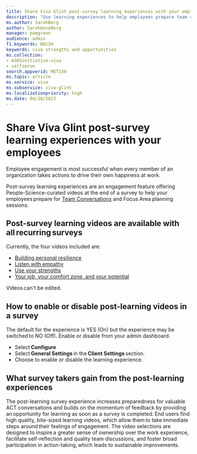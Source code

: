 ```yaml
---
title: Share Viva Glint post-survey learning experiences with your employees
description: "Use learning experiences to help employees prepare team conversations and focus area planning sessions."
ms.author: SarahBerg
author: SarahAnneBerg
manager: pamgreen
audience: admin
f1.keywords: NOCSH
keywords: viva strengths and opportunities
ms.collection:  
- m365initiative-viva
- selfserve 
search.appverid: MET150 
ms.topic: article
ms.service: viva
ms.subservice: viva-glint
ms.localizationpriority: high
ms.date: 04/28/2023
---
```


# Share Viva Glint post-survey learning experiences with your employees

Employee engagement is most successful when every member of an organization takes actions to drive their own happiness at work.  

Post-survey learning experiences are an engagement feature offering People-Science-curated videos at the end of a survey to help your employees prepare for [Team Conversations](https://www.microsoft.com) and Focus Area planning sessions.  

## Post-survey learning videos are available with all recurring surveys  

Currently, the four videos included are: 

- [Building personal resilience](https://www.linkedin.com/learning/embed/embracing-unexpected-change/building-personal-resilience?autoplay=false&claim=AQFAmn8qqc_I7wAAAYeWAgdX17qZEoDv9KjNjkbQoTczeuattI2RjCjtiNpcKLEQWpH2PwulA9-4WxBK-zajBOkiFsDA1X4qPuTIZildRpMOUlkNCir1wFwqsQf2n8W1OLG5tXuebFdR5dzXRtej8PWdgVyrvytOoGTOVtA3EOw8p1o3dgI60XTiVkhS2PiKKsLOa7XeS4SmvSM0w_Hy1W2Kq0mwuVDOJbcZKvVuWwpdjggwB7jEeacpWN7pmMrNTx-c3Oxxb0ROLblgKFwWxgxJUrPPfITo9cjiHSekRRBLRbvHqqADRHSJQ3iXz4B5ow__B7y_PV6cRDboPS8Ds3i3_f7jbLgtcxoz45M5837n16nkjGwwaCiaGQzJ5s6vipVSYzpBb6efMoWzMrES4kRhkXrf6A6h7uoQosUBF0x_L2Wn5_RNQyfMulMQRd26NCAEqCwkui_ddyy0oD1CxPb8QNW9U5l_92pKT6Kmi86btr6gSf74sZ_wjo1h74ZJSS6640AItw75n0Pszzm2Gat7zy4mlk7-LHgL-LWT2cVlJpX3uVyLhrcdHNnSN3Or3VqoeA-WXtoTC_CcAavV4458RLyd8Y1V6uu2891UkoL43cdxX84ksPGY93y2bEqOVpKAbmTdnvjf9L7ASToL900CUDx6jtB6ANjdnKBaHQNguLEce0w-ILjMBc9TFerA6KAZy8ybMEitEActL_UOZ-VhGvR4EEIlSTBCZ15Dgq6YsYOKxEPp5v0I8fnD1cQqntAHWRc-6BBm2-Lm--izWzBxrv3FZO32cHxqOWMNjCWiBIDl96NTAgSFH77aPyJP5WfznkpkMpdSnly1pZSklU7uGyx47i4n6zR8wJM0JbE5PNXyitMNJ2vJzuXyhefBINwINv5xg374CL4gse2r8Wx1j_E7WyNWxBesnJdkP06yxhiwZqslPf3o9MOrSglGmHcZiGoUM7PefuIi65ZjiqOHiNx1hnJ8S8go8QUII5S3SQDmE7p5GLr8TJUV5j_vErzoz8Vr5sKhmxO1HOoLAr9Q4I7vKkIlFFt4KgGvB44p_AIV7oRzTFjho8EafkyjdzFx6iGgCBUINawwP1yrH0MblgHeZ9GFBA3Hmvy35Msot6Do8mvL_aYjAbAjlaUMAvBZHQXPmkuo4nFbXpo&lipi=urn%3Ali%3Apage%3Ad_learning_content%3B1vaW%2FUXpRrGWUefmN3QmxA%3D%3D&licu)
- [Listen with empathy](https://www.linkedin.com/learning/embed/effective-listening/listen-with-empathy?autoplay=false&claim=AQEGdF1Uiwnl9AAAAYeWQ5Czsblfy7-_6qT3gGh-dGIbvNa6c1GK4ZakxKSifTZEmVnIiBaKa9WlGWwKK5KwQbi-iw_X8BmR60LComegQTT-9I6-i4N-4q4NBOB0pR1sq-1PSIOn_ganoVmh-TcCTeMzR9VsYMDtUB0GnEykod5ZHG0yOaRM2fIXpuUOS9BU-u-XFSx1_uE8tA-AEQ9poEmGhcEutx3gqGz3hFfcX0Y9BnL3ZA2hm6xOZ_9cUbRfyECykdpuMEV7yTn-8hlnA2_84qSizUIY6xIbaSoO7gLXAUpa3Berw4EqGFBxwlqSkDBGU4HfpU1-1_9541EZvxOGIwgY3exCkE318Dx4yPt8EKmivqsRtDMYmSUMDU4KVEpo_-NoPUZN-tODA2KJjjkzE3eroq-EhB6bwZwsJGxKJoXpllWaTSxBHrzK-6o-K10H80_J_z5QHfOKdJxTXcKBrKDWvDBtCIybuwialr8d5tQ7iQxW0ES-cL_9PXw0aiv1KNC7s4ApTZeHpUPDggYYbV_GJI9yRohNA26g726ba22Cb6i3QGz_KWUmIDRIHdDj1xsB6_-DqHfg77BqAQrTmBUN6kDE5OoCBkcLxc7ElH74k6Mm7ZvmzfQApn-M-K8eVluO6peD9WvuwDCv3Fn94aLu8JAuoqZegiPYhriZeEfRUkxa9PcnIzcHGwalDGvLtEUaxrW90OEan4f6YQbaVZjuDNteibEE7Fxanw8EtX6RqCG1Cdwe4hZIUws6KMczh1UQoQt42ZTDf0Ax8Xw5tfiGzm5Wyixol_EYs4MGqneTsoN401qcDhe-g1Af5S4GJr_RqRipIJQ8Ci-VaqbOke0tycRE707l54RuLmXUJWhR0ClPKnPSV1M2_8ZaduJXat0tAPe4q5a0VyWTN-3iNOTLdSE9otOPvdMBQJdcz2-sssAFfrNgnU9dODLPo9y2Caspg9X6j778xWL8oDOhgDjrhqosktmsKDfRNxk7N3CUW-v27nXObRkOM9YrlOzF_biNFN4idPB_9kVDAv14MFTWFywc5Df9RCj1qoBttO2M30OufflSO_PtVkIWqqzm4e3CEXnO7w4SIdbQ5P_18pCChqmhiX_PfgrUrjfGUg4kmMypRywR6N8VAOy_zlRDCtNVf_HUqQ&lipi=urn%3Ali%3Apage%3Ad_learning_content%3BDC9dx04iSEKEs7HTvrrsRw%3D%3D&licu) 
- [Use your strengths ](https://www.linkedin.com/learning/embed/teamwork-foundations-2020/use-your-strengths?autoplay=false&claim=AQEkVno7h5RemAAAAYeWQ-ZWEAJ8nF6e6nGDY0hzSMN2EMM97sbRYud_CkF8pyYyIpQUJt7wUtWGVSRUznENBPgPewJn45ax5PBDaHFnC4xeDo_AAjGutIbcxLKV883ZHIKudlqI8lb8utDujVP-_g1xCZUNZY9OODA-iSlrS3y3XbkaFGD7zMiizpihQBDmXnNbjgGim_66UbDcQgKORXZnqVM9S-z_Ztq5Y_NRYXSGtu1940eQeX3dc5YdlbBRLAnisIL99y9cMF-JGEaurVBDuH9I4gW8M6bPkqnA0GZ8wd_6wvu-Nn0Smbh5BELWP4JwFN9i2W0NR2DTO9Xgmuy5eakuKOKNKqSDiuXbGB8ZMtNlie-i45x6qLcoyzDtJVeCARarIsqFUCQB2d6MjJe7VGyNkXPU_R58Ix6twCdMXkjiOc8b_KQX-fa9QobxgofAs9VgXc8olH0YM2egWfjw7MOYHLPWUfvpeAiBDEViKVPa5Qy2BMy42-j8ZAVVgtmyn1LtZB-L77R-pGpAv8lzh-DuKJvjTwzLZpBhoe3nLxZWo-MbHRUJLGX3CNVcsoyqMyv8NI5C4WKU7q0n1W9XT5_nU8uaEFWQB2eDuX_yv_dMWTUD41AlQxhLu5Kj3SiuIX73CeedrdEh8Z1wN1GUDO7kCKhOdxZ8WoimJpCEaMT1uDfVnXqfoOr5Es795d6tF8yEFMapCMNrrK3Pi6ycloDy7BaWslHOw7AmQz9HSFV5EdM1KunLZ6PWwABzedbjHX158HoaKfNme7zv8jEyOd1xNCGdauLX7-Kzxdya6ME8c22dB86J5kLr2HLj7cZN93CIGAByGHaxKaeWkQeXluFxM67Tr3GHlyNA-8KkbnhEQPB7AaoDglDnilXx322KKnhEkRkuDg56wq6O3Wh2cEof1KE75oyyDntEIkxslbtw506iNDMEOfsGSUKKkLWOZcOh9k573YIpZvX5trK83FddSoYAmAl7WhUl0sYPj1SaT6RXBh0Nc4u-QoZCMg4kyV6NyzoN-NrFvdkXZUA_ujBkG6B64DD8Xnr3rI-MXG_JTE6PIlvyIlJcpBC1pl7Oom-qQcoe2Yi6VHuDWTyj93IQTG6Xj5r7_zygZG7ADpJFE03tfUfjL9Ut_pEh6ytXq8YGxoTgfoBACN8&lipi=urn%3Ali%3Apage%3Ad_learning_content%3Bk0LsRsCmSMeZrd4WRxxi4w%3D%3D&licu)
- [Your job, your comfort zone, and your potential](https://www.linkedin.com/learning/embed/teamwork-foundations-2020/your-job-your-comfort-zone-and-your-potential?autoplay=false&claim=AQGpeNrcVU06OAAAAYeWRKSzhng4rwtjtmAGNh-PSq5pzHd6IMdBvkvRLcSg_5x9sjnmuirShVahDf_mItkpONooflRUIA7mQqmWaCWlnVJc5Yh567CmcG2yxaUNqZkZSXQGsiS55jQ7ahATy4ULL3iWBkvDZTb4S9kPethGl59AZVLy9UXPtUJD-EVS6uQpimNfy_gwgOx-iFrkGZPfsnX1NchjF7HC7h9Hrv3WKXm8SXXQep6wckzp2rKHKxRyKwFg4d5GXC1f72XYYUYqz8kvWEgkRrhTDR5H_A_ayMsnRc-yA6zANRHJhMuiyjRplIef8yoWzJDTCY6iAMcp9cxSmkmU69eWWLwHU7P_RGdeX6e-egEbo8wx0W7FxrHYM2VPQ_nNJhrqLAhP7YMZsHPjTASigxQj1EP9HIAHuA626Xsd1wuiTGhC9memHt9EpIccZkLWKb5lwWkX3kwxYepQmlOoaW0szx0dV8rLDBpoOu1s5tN4Kn4f92Olx57Gw_wARJuS_GyDEDgc5ZLlCBSx9M5ZHXNtLpn5bAh3IxfdmgoG_eS_RZRzJ1iMqkCqtcEknPFun7qYCLNqwtJ4MJ1nC97JfSINc_glC9hYeTZ7EQC5XEjRfUcJ13jJrpotXie8a6O0ytfv6CsUAgoEdkm1CSt8H_cz9pYaKzEJjPzSdLWoWxM1yX9l-d_sAaJU_y6efl-dV5JK5dDcRujuxg1H8xbqBeSK0dhjRmgN-M97m5gNdInKl_O3F4W-XR1GefFZyEOyLnZjBszIJ66uQAqLSp9QlnJ3DP4n8J9YNUoiAss0tDdGeyesYWPN9JUtMUD9tD09hNUbEu5BQNqM6YVlzCoIRiIl1Naiv9ZCXG_PD-QCMdCHUmVGbfjNg51THs2bTxdpAOOou-AruDOz9kn8a3nurRAToKQQPEQRo0w655oT95_eHXdr-l01DVvkcub9OK8imtitNaof7iTc4hRPQIbPb5dh82zK6XnSvBHvglF0M9OP6AiTyTy8NqaAT0qbZnBXuZAPtRPZYysYBZ6CVsnoi7obaG9-Ie6GDJgD1Uo55kM0x72o6LVy_qlx5PP_X6CUr9vDNW0IRV03K74mlx4VzgMJuZSF2SWLs4juUC4DadRFC3cxAT360pO5cTVGBfIKpNH6TBFDtjI&lipi=urn%3Ali%3Apage%3Ad_learning_content%3BpoM3CNPvTNCbzg9vORcaMQ%3D%3D&licu) 

Videos can't be edited. 

## How to enable or disable post-learning videos in a survey 

The default for the experience is YES (On) but the experience may be switched to NO (Off). Enable or disable from your admin dashboard. 

- Select **Configure** 
- Select **General Settings** in the **Client Settings** section. 
- Choose to enable or disable the learning experience. 

## What survey takers gain from the post-learning experiences 

The post-learning survey experience increases preparedness for valuable ACT conversations and builds on the momentum of feedback by providing an opportunity for learning as soon as a survey is completed. End users find high quality, bite-sized learning videos, which allow them to take immediate steps around their feelings of engagement. The video selections are designed to inspire a greater sense of ownership over the work experience, facilitate self-reflection and quality team discussions, and foster broad participation in action-taking, which leads to sustainable improvements.  